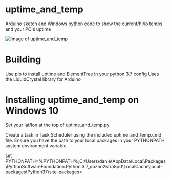 uptime_and_temp
==============

Arduino sketch and Windows python code to show the current/hi/lo temps and your PC's uptime

![Image of uptime_and_temp](https://hermitian.net/windows/uptime_and_temp-crop.jpg)

Building
==============
Use pip to install uptime and ElementTree in your python 3.7 config
Uses the LiquidCrystal library for Arduino

Installing uptime_and_temp on Windows 10
==============
Set your lat/lon at the top of uptime_and_temp.py.

Create a task in Task Scheduler using the included uptime_and_temp.cmd file.  Ensure you have the path to your local packages in your PYTHONPATH system environment variable.

set PYTHONPATH=%PYTHONPATH%;C:\Users\danie\AppData\Local\Packages\PythonSoftwareFoundation.Python.3.7_qbz5n2kfra8p0\LocalCache\local-packages\Python37\site-packages>







































































































































































